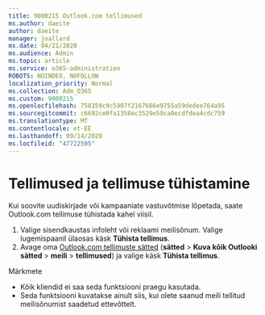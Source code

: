 ```yaml
---
title: 9000215 Outlook.com tellimused
ms.author: daeite
author: daeite
manager: joallard
ms.date: 04/21/2020
ms.audience: Admin
ms.topic: article
ms.service: o365-administration
ROBOTS: NOINDEX, NOFOLLOW
localization_priority: Normal
ms.collection: Adm_O365
ms.custom: 9000215
ms.openlocfilehash: 758359c9c5907f2167666e9755a59dedee764a95
ms.sourcegitcommit: c6692ce0fa1358ec3529e59ca0ecdfdea4cdc759
ms.translationtype: MT
ms.contentlocale: et-EE
ms.lasthandoff: 09/14/2020
ms.locfileid: "47722595"
---
```

# <a name="subscriptions-and-unsubscribing"></a>Tellimused ja tellimuse tühistamine

Kui soovite uudiskirjade või kampaaniate vastuvõtmise lõpetada, saate Outlook.com tellimuse tühistada kahel viisil.

1. Valige sisendkaustas infoleht või reklaami meilisõnum. Valige lugemispaanil ülaosas käsk **Tühista tellimus**.
2. Avage oma [Outlook.com tellimuste sätted](https://outlook.live.com/mail/options/mail/brandsSubscriptions) (**sätted**  >  **Kuva kõik Outlooki sätted**  >  **meili**  >  **tellimused**) ja valige käsk **Tühista tellimus**.

Märkmete

- Kõik kliendid ei saa seda funktsiooni praegu kasutada.
- Seda funktsiooni kuvatakse ainult siis, kui olete saanud meili tellitud meilisõnumist saadetud ettevõttelt.